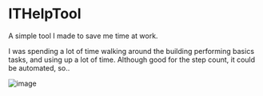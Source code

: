# ITHelpTool
A simple tool I made to save me time at work.

I was spending a lot of time walking around the building performing basics tasks, and using up a lot of time.
Although good for the step count, it could be automated, so..

![image](https://user-images.githubusercontent.com/21957617/196157038-a974fc79-d569-4d5e-9651-a6fd2ae6a004.png)

